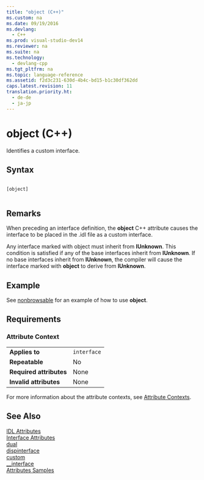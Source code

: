 ```yaml
---
title: "object (C++)"
ms.custom: na
ms.date: 09/19/2016
ms.devlang: 
  - C++
ms.prod: visual-studio-dev14
ms.reviewer: na
ms.suite: na
ms.technology: 
  - devlang-cpp
ms.tgt_pltfrm: na
ms.topic: language-reference
ms.assetid: f2d3c231-630d-4b4c-bd15-b1c30df362dd
caps.latest.revision: 11
translation.priority.ht: 
  - de-de
  - ja-jp
---
```

# object (C++)
Identifies a custom interface.  
  
## Syntax  
  
```  
  
[object]  
  
```  
  
## Remarks  
 When preceding an interface definition, the **object** C++ attribute causes the interface to be placed in the .idl file as a custom interface.  
  
 Any interface marked with object must inherit from **IUnknown**. This condition is satisfied if any of the base interfaces inherit from **IUnknown**. If no base interfaces inherit from **IUnknown**, the compiler will cause the interface marked with **object** to derive from **IUnknown**.  
  
## Example  
 See [nonbrowsable](../vs140/nonbrowsable.md) for an example of how to use **object**.  
  
## Requirements  
  
### Attribute Context  
  
|||  
|-|-|  
|**Applies to**|`interface`|  
|**Repeatable**|No|  
|**Required attributes**|None|  
|**Invalid attributes**|None|  
  
 For more information about the attribute contexts, see [Attribute Contexts](../vs140/Attribute-Contexts.md).  
  
## See Also  
 [IDL Attributes](../vs140/IDL-Attributes.md)   
 [Interface Attributes](../vs140/Interface-Attributes.md)   
 [dual](../vs140/dual.md)   
 [dispinterface](../vs140/dispinterface.md)   
 [custom](../vs140/custom--C---.md)   
 [__interface](../vs140/__interface.md)   
 [Attributes Samples](assetId:///558ebdb2-082f-44dc-b442-d8d33bf7bdb8)